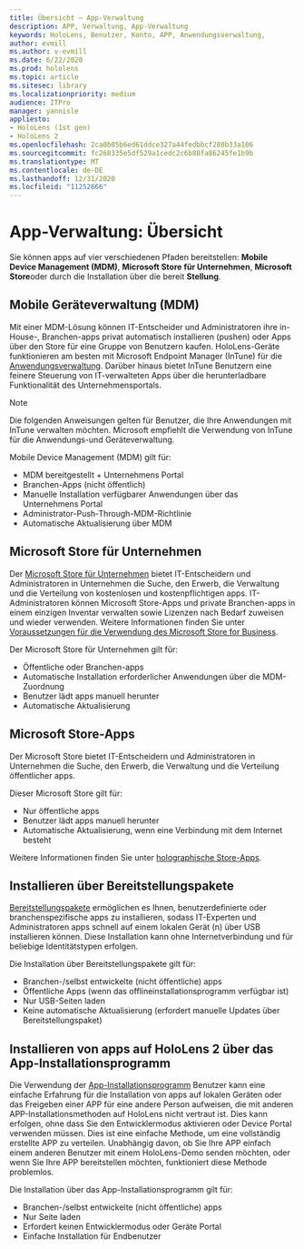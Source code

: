 ```yaml
---
title: Übersicht – App-Verwaltung
description: APP, Verwaltung, App-Verwaltung
keywords: HoloLens, Benutzer, Konto, APP, Anwendungsverwaltung,
author: evmill
ms.author: v-evmill
ms.date: 6/22/2020
ms.prod: hololens
ms.topic: article
ms.sitesec: library
ms.localizationpriority: medium
audience: ITPro
manager: yannisle
appliesto:
- HoloLens (1st gen)
- HoloLens 2
ms.openlocfilehash: 2ca0b05b6ed61ddce327a44fedbbcf280b33a106
ms.sourcegitcommit: fc268335e5df529a1cedc2c6b88fa86245fe1b9b
ms.translationtype: MT
ms.contentlocale: de-DE
ms.lasthandoff: 12/31/2020
ms.locfileid: "11252666"
---
```

# App-Verwaltung: Übersicht

Sie können apps auf vier verschiedenen Pfaden bereitstellen: **Mobile Device Management (MDM)**, **Microsoft Store für Unternehmen**, **Microsoft Store**oder durch die Installation über die bereit **Stellung**.

## Mobile Geräteverwaltung (MDM)

Mit einer MDM-Lösung können IT-Entscheider und Administratoren ihre in-House-, Branchen-apps privat automatisch installieren (pushen) oder Apps über den Store für eine Gruppe von Benutzern kaufen. HoloLens-Geräte funktionieren am besten mit Microsoft Endpoint Manager (InTune) für die [Anwendungsverwaltung](app-deploy-intune.md). Darüber hinaus bietet InTune Benutzern eine feinere Steuerung von IT-verwalteten Apps über die herunterladbare Funktionalität des Unternehmensportals.

> [!NOTE]
> Die folgenden Anweisungen gelten für Benutzer, die Ihre Anwendungen mit InTune verwalten möchten. Microsoft empfiehlt die Verwendung von InTune für die Anwendungs-und Geräteverwaltung.

Mobile Device Management (MDM) gilt für:

* MDM bereitgestellt + Unternehmens Portal
* Branchen-Apps (nicht öffentlich)
* Manuelle Installation verfügbarer Anwendungen über das Unternehmens Portal
* Administrator-Push-Through-MDM-Richtlinie
* Automatische Aktualisierung über MDM

## Microsoft Store für Unternehmen

Der [Microsoft Store für Unternehmen](app-deploy-store-business.md) bietet IT-Entscheidern und Administratoren in Unternehmen die Suche, den Erwerb, die Verwaltung und die Verteilung von kostenlosen und kostenpflichtigen apps. IT-Administratoren können Microsoft Store-Apps und private Branchen-apps in einem einzigen Inventar verwalten sowie Lizenzen nach Bedarf zuweisen und wieder verwenden. Weitere Informationen finden Sie unter [Voraussetzungen für die Verwendung des Microsoft Store for Business](https://docs.microsoft.com/microsoft-store/prerequisites-microsoft-store-for-business).

Der Microsoft Store für Unternehmen gilt für:

* Öffentliche oder Branchen-apps
* Automatische Installation erforderlicher Anwendungen über die MDM-Zuordnung
* Benutzer lädt apps manuell herunter
* Automatische Aktualisierung

## Microsoft Store-Apps

Der Microsoft Store bietet IT-Entscheidern und Administratoren in Unternehmen die Suche, den Erwerb, die Verwaltung und die Verteilung öffentlicher apps.

Dieser Microsoft Store gilt für:

* Nur öffentliche apps
* Benutzer lädt apps manuell herunter
* Automatische Aktualisierung, wenn eine Verbindung mit dem Internet besteht

Weitere Informationen finden Sie unter [holographische Store-Apps](https://docs.microsoft.com/hololens/holographic-store-apps).

## Installieren über Bereitstellungspakete

[Bereitstellungspakete](app-deploy-provisioning-package.md) ermöglichen es Ihnen, benutzerdefinierte oder branchenspezifische apps zu installieren, sodass IT-Experten und Administratoren apps schnell auf einem lokalen Gerät (n) über USB installieren können. Diese Installation kann ohne Internetverbindung und für beliebige Identitätstypen erfolgen.

Die Installation über Bereitstellungspakete gilt für:

* Branchen-/selbst entwickelte (nicht öffentliche) apps
* Öffentliche Apps (wenn das offlineinstallationsprogramm verfügbar ist)
* Nur USB-Seiten laden
* Keine automatische Aktualisierung (erfordert manuelle Updates über Bereitstellungspaket)

## Installieren von apps auf HoloLens 2 über das App-Installationsprogramm

Die Verwendung der [App-Installationsprogramm](app-deploy-app-installer.md) Benutzer kann eine einfache Erfahrung für die Installation von apps auf lokalen Geräten oder das Freigeben einer APP für eine andere Person aufweisen, die mit anderen APP-Installationsmethoden auf HoloLens nicht vertraut ist. Dies kann erfolgen, ohne dass Sie den Entwicklermodus aktivieren oder Device Portal verwenden müssen. Dies ist eine einfache Methode, um eine vollständig erstellte APP zu verteilen. Unabhängig davon, ob Sie Ihre APP einfach einem anderen Benutzer mit einem HoloLens-Demo senden möchten, oder wenn Sie Ihre APP bereitstellen möchten, funktioniert diese Methode problemlos.

Die Installation über das App-Installationsprogramm gilt für:

* Branchen-/selbst entwickelte (nicht öffentliche) apps
* Nur Seite laden
* Erfordert keinen Entwicklermodus oder Geräte Portal
* Einfache Installation für Endbenutzer
